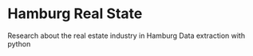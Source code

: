 # Hamburg Real State
Research about the real estate industry in Hamburg
Data extraction with python
